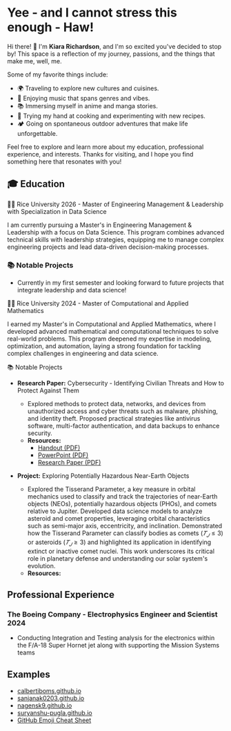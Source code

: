 # Yee - and I cannot stress this enough - Haw!
Hi there! 👋 I'm **Kiara Richardson**, and I'm so excited you've decided to stop by! This space is a reflection of my journey, passions, and the things that make me, well, me.

Some of my favorite things include:
- 🌍 Traveling to explore new cultures and cuisines.
- 🎵 Enjoying music that spans genres and vibes.
- 📚 Immersing myself in anime and manga stories.
- 🍳 Trying my hand at cooking and experimenting with new recipes.
- 🏕️ Going on spontaneous outdoor adventures that make life unforgettable.

Feel free to explore and learn more about my education, professional experience, and interests. Thanks for visiting, and I hope you find something here that resonates with you!

## 🎓 Education
👩‍🎓 Rice University 2026 - Master of Engineering Management & Leadership with Specialization in Data Science

I am currently pursuing a Master's in Engineering Management & Leadership with a focus on Data Science. This program combines advanced technical skills with leadership strategies, equipping me to manage complex engineering projects and lead data-driven decision-making processes.

### 📚 Notable Projects
- Currently in my first semester and looking forward to future projects that integrate leadership and data science!

👩‍🎓 Rice University 2024 - Master of Computational and Applied Mathematics

I earned my Master's in Computational and Applied Mathematics, where I developed advanced mathematical and computational techniques to solve real-world problems. This program deepened my expertise in modeling, optimization, and automation, laying a strong foundation for tackling complex challenges in engineering and data science.

📚 Notable Projects
- **Research Paper:** Cybersecurity - Identifying Civilian Threats and How to Protect Against Them
  - Explored methods to protect data, networks, and devices from unauthorized access and cyber threats such as malware, phishing, and identity theft. Proposed practical strategies like antivirus software, multi-factor authentication, and data backups to enhance security.
  - **Resources:**
      - [Handout (PDF)](https://raw.githubusercontent.com/KiaraRich/KiaraRich.github.io/main/Rice%20University%20-%20Research%20Papers/ENGI%20501%20Oral%20Presentation%20Handout.pdf)  
      - [PowerPoint (PDF)](https://raw.githubusercontent.com/KiaraRich/KiaraRich.github.io/main/Rice%20University%20-%20Research%20Papers/ENGI%20501%20Oral%20Presentation.pdf) 
      - [Research Paper (PDF)](https://raw.githubusercontent.com/KiaraRich/KiaraRich.github.io/main/Rice%20University%20-%20Research%20Papers/ENGI%20501%20Project%20Report.pdf)

- **Project:** Exploring Potentially Hazardous Near-Earth Objects
  - Explored the Tisserand Parameter, a key measure in orbital mechanics used to classify and track the trajectories of near-Earth objects (NEOs), potentially hazardous objects (PHOs), and comets relative to Jupiter. Developed data science models to analyze asteroid and comet properties, leveraging orbital characteristics such as semi-major axis, eccentricity, and inclination. Demonstrated how the Tisserand Parameter can classify bodies as comets ($𝑇_𝐽 \leq 3$) or asteroids ($𝑇_𝐽 \geq 3$) and highlighted its application in identifying extinct or inactive comet nuclei. This work underscores its critical role in planetary defense and understanding our solar system's evolution.
  - **Resources:**
  















## Professional Experience

### The Boeing Company - Electrophysics Engineer and Scientist 2024
- Conducting Integration and Testing analysis for the electronics within the F/A-18 Super Hornet jet along with supporting the Mission Systems teams

## Examples
- [calbertiboms.github.io](https://calbertiboms.github.io/)
- [sanjanak0203.github.io](https://sanjanak0203.github.io/)
- [nagensk9.github.io](https://nagensk9.github.io/)
- [suryanshu-pugla.github.io](https://suryanshu-pugla.github.io/)
- [GitHub Emoji Cheat Sheet](https://github.com/ikatyang/emoji-cheat-sheet?tab=readme-ov-file#smileys--emotion)

